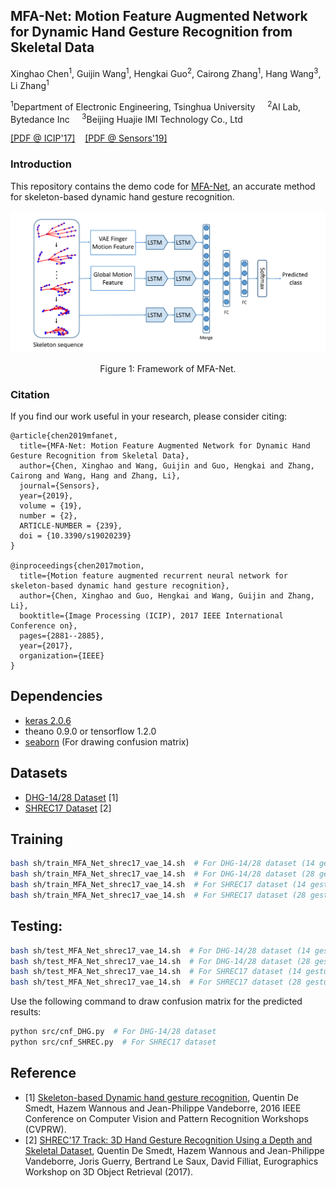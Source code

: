 ## MFA-Net: Motion Feature Augmented Network for Dynamic Hand Gesture Recognition from Skeletal Data

Xinghao Chen<sup>1</sup>, Guijin Wang<sup>1</sup>, Hengkai Guo<sup>2</sup>, Cairong Zhang<sup>1</sup>, Hang Wang<sup>3</sup>, Li Zhang<sup>1</sup>

<sup>1</sup>Department of Electronic Engineering, Tsinghua University&nbsp;&nbsp;&nbsp;&nbsp; <sup>2</sup>AI Lab, Bytedance Inc&nbsp;&nbsp;&nbsp;&nbsp; <sup>3</sup>Beijing Huajie IMI Technology Co., Ltd

[\[PDF @ ICIP'17\]](https://arxiv.org/abs/1708.03278)&nbsp;&nbsp;&nbsp;&nbsp;[\[PDF @ Sensors'19\]](https://www.mdpi.com/1424-8220/19/2/239)

### Introduction
This repository contains the demo code for [MFA-Net](https://arxiv.org/abs/1708.03416), an accurate method for skeleton-based dynamic hand gesture recognition.

![framework](./doc/teaser.png)
<div align=center>
Figure 1: Framework of MFA-Net.
</div>

### Citation
If you find our work useful in your research, please consider citing:

    @article{chen2019mfanet,
      title={MFA-Net: Motion Feature Augmented Network for Dynamic Hand Gesture Recognition from Skeletal Data},
      author={Chen, Xinghao and Wang, Guijin and Guo, Hengkai and Zhang, Cairong and Wang, Hang and Zhang, Li},
      journal={Sensors},
      year={2019},
      volume = {19},
      number = {2},
      ARTICLE-NUMBER = {239},
      doi = {10.3390/s19020239}
    }

    @inproceedings{chen2017motion,
      title={Motion feature augmented recurrent neural network for skeleton-based dynamic hand gesture recognition},
      author={Chen, Xinghao and Guo, Hengkai and Wang, Guijin and Zhang, Li},
      booktitle={Image Processing (ICIP), 2017 IEEE International Conference on},
      pages={2881--2885},
      year={2017},
      organization={IEEE}
    }


## Dependencies
- [keras 2.0.6](https://keras.io)
- theano 0.9.0 or tensorflow 1.2.0
- [seaborn](https://seaborn.pydata.org/) (For drawing confusion matrix)

## Datasets
- [DHG-14/28 Dataset](http://www-rech.telecom-lille.fr/DHGdataset/) [1]
- [SHREC17 Dataset](http://www-rech.telecom-lille.fr/shrec2017-hand/) [2]

## Training

```bash
bash sh/train_MFA_Net_shrec17_vae_14.sh  # For DHG-14/28 dataset (14 gestures)
bash sh/train_MFA_Net_shrec17_vae_14.sh  # For DHG-14/28 dataset (28 gestures)
bash sh/train_MFA_Net_shrec17_vae_14.sh  # For SHREC17 dataset (14 gestures)
bash sh/train_MFA_Net_shrec17_vae_14.sh  # For SHREC17 dataset (28 gestures)
```

## Testing:
```bash
bash sh/test_MFA_Net_shrec17_vae_14.sh  # For DHG-14/28 dataset (14 gestures)
bash sh/test_MFA_Net_shrec17_vae_14.sh  # For DHG-14/28 dataset (28 gestures)
bash sh/test_MFA_Net_shrec17_vae_14.sh  # For SHREC17 dataset (14 gestures)
bash sh/test_MFA_Net_shrec17_vae_14.sh  # For SHREC17 dataset (28 gestures)
```

Use the following command to draw confusion matrix for the predicted results:
```bash
python src/cnf_DHG.py  # For DHG-14/28 dataset
python src/cnf_SHREC.py  # For SHREC17 dataset
```

## Reference
- [1] [Skeleton-based Dynamic hand gesture recognition](http://www.cv-foundation.org/openaccess/content_cvpr_2016_workshops/w21/papers/De_Smedt_Skeleton-Based_Dynamic_Hand_CVPR_2016_paper.pdf), Quentin De Smedt, Hazem Wannous and Jean-Philippe Vandeborre, 2016 IEEE Conference on Computer Vision and Pattern Recognition Workshops (CVPRW).
- [2] [SHREC'17 Track: 3D Hand Gesture Recognition Using a Depth and Skeletal Dataset](https://hal.archives-ouvertes.fr/hal-01563505/document), Quentin De Smedt, Hazem Wannous and Jean-Philippe Vandeborre, Joris Guerry, Bertrand Le Saux, David Filliat, Eurographics Workshop on 3D Object Retrieval (2017).

